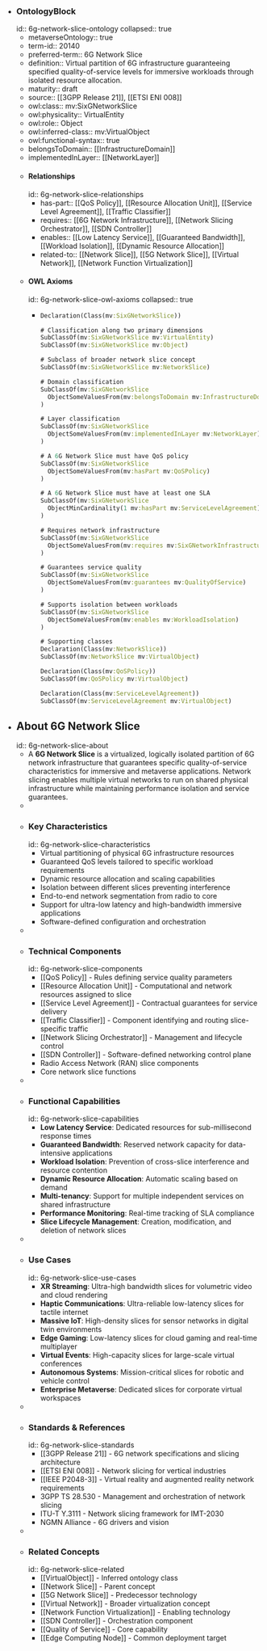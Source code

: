 - ### OntologyBlock
  id:: 6g-network-slice-ontology
  collapsed:: true
	- metaverseOntology:: true
	- term-id:: 20140
	- preferred-term:: 6G Network Slice
	- definition:: Virtual partition of 6G infrastructure guaranteeing specified quality-of-service levels for immersive workloads through isolated resource allocation.
	- maturity:: draft
	- source:: [[3GPP Release 21]], [[ETSI ENI 008]]
	- owl:class:: mv:SixGNetworkSlice
	- owl:physicality:: VirtualEntity
	- owl:role:: Object
	- owl:inferred-class:: mv:VirtualObject
	- owl:functional-syntax:: true
	- belongsToDomain:: [[InfrastructureDomain]]
	- implementedInLayer:: [[NetworkLayer]]
	- #### Relationships
	  id:: 6g-network-slice-relationships
		- has-part:: [[QoS Policy]], [[Resource Allocation Unit]], [[Service Level Agreement]], [[Traffic Classifier]]
		- requires:: [[6G Network Infrastructure]], [[Network Slicing Orchestrator]], [[SDN Controller]]
		- enables:: [[Low Latency Service]], [[Guaranteed Bandwidth]], [[Workload Isolation]], [[Dynamic Resource Allocation]]
		- related-to:: [[Network Slice]], [[5G Network Slice]], [[Virtual Network]], [[Network Function Virtualization]]
	- #### OWL Axioms
	  id:: 6g-network-slice-owl-axioms
	  collapsed:: true
		- ```clojure
		  Declaration(Class(mv:SixGNetworkSlice))

		  # Classification along two primary dimensions
		  SubClassOf(mv:SixGNetworkSlice mv:VirtualEntity)
		  SubClassOf(mv:SixGNetworkSlice mv:Object)

		  # Subclass of broader network slice concept
		  SubClassOf(mv:SixGNetworkSlice mv:NetworkSlice)

		  # Domain classification
		  SubClassOf(mv:SixGNetworkSlice
		    ObjectSomeValuesFrom(mv:belongsToDomain mv:InfrastructureDomain)
		  )

		  # Layer classification
		  SubClassOf(mv:SixGNetworkSlice
		    ObjectSomeValuesFrom(mv:implementedInLayer mv:NetworkLayer)
		  )

		  # A 6G Network Slice must have QoS policy
		  SubClassOf(mv:SixGNetworkSlice
		    ObjectSomeValuesFrom(mv:hasPart mv:QoSPolicy)
		  )

		  # A 6G Network Slice must have at least one SLA
		  SubClassOf(mv:SixGNetworkSlice
		    ObjectMinCardinality(1 mv:hasPart mv:ServiceLevelAgreement)
		  )

		  # Requires network infrastructure
		  SubClassOf(mv:SixGNetworkSlice
		    ObjectSomeValuesFrom(mv:requires mv:SixGNetworkInfrastructure)
		  )

		  # Guarantees service quality
		  SubClassOf(mv:SixGNetworkSlice
		    ObjectSomeValuesFrom(mv:guarantees mv:QualityOfService)
		  )

		  # Supports isolation between workloads
		  SubClassOf(mv:SixGNetworkSlice
		    ObjectSomeValuesFrom(mv:enables mv:WorkloadIsolation)
		  )

		  # Supporting classes
		  Declaration(Class(mv:NetworkSlice))
		  SubClassOf(mv:NetworkSlice mv:VirtualObject)

		  Declaration(Class(mv:QoSPolicy))
		  SubClassOf(mv:QoSPolicy mv:VirtualObject)

		  Declaration(Class(mv:ServiceLevelAgreement))
		  SubClassOf(mv:ServiceLevelAgreement mv:VirtualObject)
		  ```
- ## About 6G Network Slice
  id:: 6g-network-slice-about
	- A **6G Network Slice** is a virtualized, logically isolated partition of 6G network infrastructure that guarantees specific quality-of-service characteristics for immersive and metaverse applications. Network slicing enables multiple virtual networks to run on shared physical infrastructure while maintaining performance isolation and service guarantees.
	-
	- ### Key Characteristics
	  id:: 6g-network-slice-characteristics
		- Virtual partitioning of physical 6G infrastructure resources
		- Guaranteed QoS levels tailored to specific workload requirements
		- Dynamic resource allocation and scaling capabilities
		- Isolation between different slices preventing interference
		- End-to-end network segmentation from radio to core
		- Support for ultra-low latency and high-bandwidth immersive applications
		- Software-defined configuration and orchestration
	-
	- ### Technical Components
	  id:: 6g-network-slice-components
		- [[QoS Policy]] - Rules defining service quality parameters
		- [[Resource Allocation Unit]] - Computational and network resources assigned to slice
		- [[Service Level Agreement]] - Contractual guarantees for service delivery
		- [[Traffic Classifier]] - Component identifying and routing slice-specific traffic
		- [[Network Slicing Orchestrator]] - Management and lifecycle control
		- [[SDN Controller]] - Software-defined networking control plane
		- Radio Access Network (RAN) slice components
		- Core network slice functions
	-
	- ### Functional Capabilities
	  id:: 6g-network-slice-capabilities
		- **Low Latency Service**: Dedicated resources for sub-millisecond response times
		- **Guaranteed Bandwidth**: Reserved network capacity for data-intensive applications
		- **Workload Isolation**: Prevention of cross-slice interference and resource contention
		- **Dynamic Resource Allocation**: Automatic scaling based on demand
		- **Multi-tenancy**: Support for multiple independent services on shared infrastructure
		- **Performance Monitoring**: Real-time tracking of SLA compliance
		- **Slice Lifecycle Management**: Creation, modification, and deletion of network slices
	-
	- ### Use Cases
	  id:: 6g-network-slice-use-cases
		- **XR Streaming**: Ultra-high bandwidth slices for volumetric video and cloud rendering
		- **Haptic Communications**: Ultra-reliable low-latency slices for tactile internet
		- **Massive IoT**: High-density slices for sensor networks in digital twin environments
		- **Edge Gaming**: Low-latency slices for cloud gaming and real-time multiplayer
		- **Virtual Events**: High-capacity slices for large-scale virtual conferences
		- **Autonomous Systems**: Mission-critical slices for robotic and vehicle control
		- **Enterprise Metaverse**: Dedicated slices for corporate virtual workspaces
	-
	- ### Standards & References
	  id:: 6g-network-slice-standards
		- [[3GPP Release 21]] - 6G network specifications and slicing architecture
		- [[ETSI ENI 008]] - Network slicing for vertical industries
		- [[IEEE P2048-3]] - Virtual reality and augmented reality network requirements
		- 3GPP TS 28.530 - Management and orchestration of network slicing
		- ITU-T Y.3111 - Network slicing framework for IMT-2030
		- NGMN Alliance - 6G drivers and vision
	-
	- ### Related Concepts
	  id:: 6g-network-slice-related
		- [[VirtualObject]] - Inferred ontology class
		- [[Network Slice]] - Parent concept
		- [[5G Network Slice]] - Predecessor technology
		- [[Virtual Network]] - Broader virtualization concept
		- [[Network Function Virtualization]] - Enabling technology
		- [[SDN Controller]] - Orchestration component
		- [[Quality of Service]] - Core capability
		- [[Edge Computing Node]] - Common deployment target

